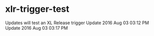 # xlr-trigger-test
Updates will test an XL Release trigger
Update 2016 Aug 03 03:12 PM
Update 2016 Aug 03 03:17 PM
